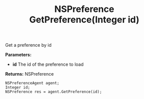 ﻿---
uid: crmscript_ref_NSPreferenceAgent_GetPreference
title: NSPreference GetPreference(Integer id)
intellisense: NSPreferenceAgent.GetPreference
keywords: NSPreferenceAgent, GetPreference
so.topic: reference
---

Get a preference by id

**Parameters:**
 - **id** The id of the preference to load

**Returns:** NSPreference

```crmscript
NSPreferenceAgent agent;
Integer id;
NSPreference res = agent.GetPreference(id);
```

